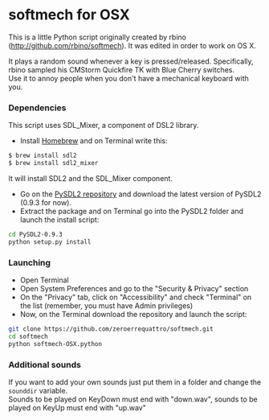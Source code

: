 softmech for OSX
=====
This is a little Python script originally created by rbino (http://github.com/rbino/softmech).
It was edited in order to work on OS X.

It plays a random sound whenever a key is pressed/released. Specifically, rbino sampled his CMStorm Quickfire TK with Blue Cherry switches.  
Use it to annoy people when you don't have a mechanical keyboard with you.

### Dependencies
This script uses SDL_Mixer, a component of DSL2 library.
 - Install [Homebrew](http://brew.sh/) and on Terminal write this:
```sh
$ brew install sdl2
$ brew install sdl2_mixer
```
It will install SDL2 and the SDL_Mixer component.
 - Go on the [PySDL2 repository](https://bitbucket.org/marcusva/py-sdl2/downloads) and download the latest version of PySDL2 (0.9.3 for now).
 - Extract the package and on Terminal go into the PySDL2 folder and launch the install script:
 ```sh
 cd PySDL2-0.9.3
 python setup.py install
 ```

### Launching
 - Open Terminal
 - Open System Preferences and go to the "Security & Privacy" section
 - On the "Privacy" tab, click on "Accessibility" and check "Terminal" on the list (remember, you must have Admin privileges)
 - Now, on the Terminal download the repository and launch the script:
```sh
git clone https://github.com/zeroerrequattro/softmech.git
cd softmech
python softmech-OSX.python
```

### Additional sounds
If you want to add your own sounds just put them in a folder and change the `sounddir` variable.  
Sounds to be played on KeyDown must end with "down.wav", sounds to be played on KeyUp must end with "up.wav"

